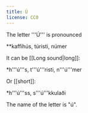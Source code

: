 ```yaml
---
title: Ú
license: CC0
---
```


The letter '''Ú''' is pronounced <Audio src="2_et.mp3" inline/>. This is the same sound as in the English word ''f'''oo'''d''.

**kaffihús, túristi, númer

It can be [[Long sound|long]]:

*h'''ú'''s, t'''ú'''risti, n'''ú'''mer

Or [[short]]:

*h'''ú'''ss, s'''ú'''kkulaði

The name of the letter is "ú".

